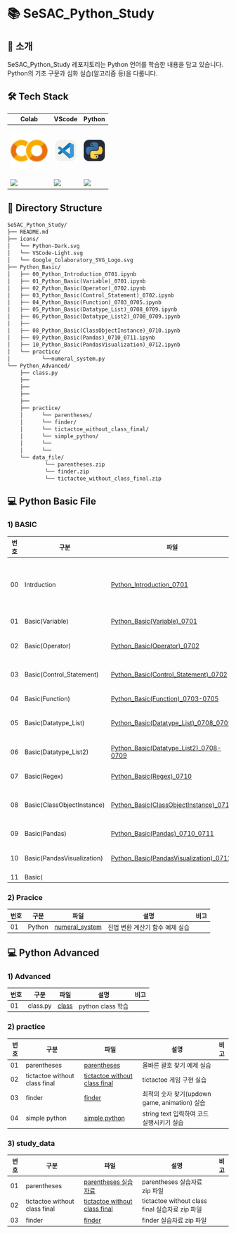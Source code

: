 # 📚 SeSAC_Python_Study

## 📖 소개

SeSAC_Python_Study 레포지토리는 Python 언어를 학습한 내용을 담고 있습니다.  
Python의 기초 구문과 심화 실습(알고리즘 등)을 다룹니다.

## 🛠️ Tech Stack

|<center>Colab</center>|<center>VScode</center>|<center>Python</center>|
|--|--|--|
|<p align="center"><img alt="Google Colab" src="icons\Google_Colaboratory_SVG_Logo.svg" width="85"></p>|<p align="center"><img alt="vscode" src="./icons/VSCode-Light.svg" width="48"></p>|<p align="center"><img alt="html" src="./icons/Python-Dark.svg" width="48"></p>| 
|<img src="https://img.shields.io/badge/google colab-F9AB00?style=for-the-badge&logo=googlecolab&logoColor=white">|<img src="https://img.shields.io/badge/visual studio code-007ACC?style=for-the-badge&logo=visualstudiocode&logoColor=white">|<img src="https://img.shields.io/badge/Python-3776AB?style=for-the-badge&logo=python&logoColor=white">|

## 📂 Directory Structure

```plaintext
SeSAC_Python_Study/
├── README.md 
├── icons/
│   └── Python-Dark.svg
│   └── VSCode-Light.svg
│   └── Google_Colaboratory_SVG_Logo.svg
├── Python_Basic/
│   ├── 00_Python_Introduction_0701.ipynb
│   ├── 01_Python_Basic(Variable)_0701.ipynb
│   ├── 02_Python_Basic(Operator)_0702.ipynb
│   ├── 03_Python_Basic(Control_Statement)_0702.ipynb
│   ├── 04_Python_Basic(Function)_0703_0705.ipynb
│   ├── 05_Python_Basic(Datatype_List)_0708_0709.ipynb
│   ├── 06_Python_Basic(Datatype_List2)_0708_0709.ipynb
│   ├── 
│   ├── 08_Python_Basic(ClassObjectInstance)_0710.ipynb
│   ├── 09_Python_Basic(Pandas)_0710_0711.ipynb
│   ├── 10_Python_Basic(PandasVisualization)_0712.ipynb
│   └── practice/
│          └──numeral_system.py
└── Python_Advanced/
    ├── class.py
    ├── 
    ├── 
    ├── 
    ├── 
    ├── practice/
    │      └── parentheses/
    │      └── finder/
    │      └── tictactoe_without_class_final/
    │      └── simple_python/
    │      └──     
    │      └──
    └── data_file/    
            └── parentheses.zip
            └── finder.zip
            └── tictactoe_without_class_final.zip
```

## 💻 Python Basic File

### 1) BASIC

|번호|구분|파일|설명|비고|
|--|--|--|--|--|
|00|Intrduction|[Python_Introduction_0701](./Python_Basic/00_Python_Introduction_0701.ipynb)|Markdown 학습<br>파일 생성방법 학습<br>파이썬오류 학습 ||
|01|Basic(Variable)|[Python_Basic(Variable)_0701](./Python_Basic/01_Python_Basic(Variable)_0701.ipynb)|파이썬 변수 기초 학습||
|02|Basic(Operator)|[Python_Basic(Operator)_0702](./Python_Basic/02_Python_Basic(Operator)_0702.ipynb)|파이썬 연산자 기초 학습||
|03|Basic(Control_Statement)|[Python_Basic(Control_Statement)_0702](./Python_Basic/03_Python_Basic(Control_Statement)_0702.ipynb)|파이썬 제어문 기초 학습||
|04|Basic(Function)|[Python_Basic(Function)_0703-0705](./Python_Basic/04_Python_Basic(Function)_0703_0705.ipynb)|파이썬 함수 기초 학습||
|05|Basic(Datatype_List)|[Python_Basic(Datatype_List)_0708_0709](./Python_Basic/05_Python_Basic(Datatype_List)_0708_0709.ipynb)|파이썬 자료형 기초 학습||
|06|Basic(Datatype_List2)|[Python_Basic(Datatype_List2)_0708-0709](./Python_Basic/06_Python_Basic(Datatype_List2)_0708_0709.ipynb)|파이썬 자료형 기초 학습||
|07|Basic(Regex)|[Python_Basic(Regex)_0710](./Python_Basic/07.Python_Basic(Regex)_0710.ipynb)|파이썬 정규표현식 학습||
|08|Basic(ClassObjectInstance)|[Python_Basic(ClassObjectInstance)_0710](./Python_Basic/08_Python_Basic(ClassObjectInstance)_0710.ipynb)|파이썬 클래스/객체/인스턴스 기초 학습||
|09|Basic(Pandas)|[Python_Basic(Pandas)_0710_0711](./Python_Basic/09_Python_Basic(Pandas)_0710_0711.ipynb)|판다스 기초 학습|Pandas|
|10|Basic(PandasVisualization)|[Python_Basic(PandasVisualization)_0712](./Python_Basic/10_Python_Basic(PandasVisualization)_0712.ipynb)|판다스 시각화 기초 학습|Matplotlib, Seaborn|
|11|Basic(||||

### 2) Pracice

|번호|구분|파일|설명|비고|
|--|--|--|--|--|
|01|Python|[numeral_system](./docs/practice/numeral_system.py)|진법 변환 계산기 함수 예제 실습||

## 💻 Python Advanced

### 1) Advanced

|번호|구분|파일|설명|비고|
|--|--|--|--|--|
|01|class.py|[class](./Python_Advanced/class.py)|python class 학습||

### 2) practice

|번호|구분|파일|설명|비고|
|--|--|--|--|--|
|01|parentheses|[parentheses](./Python_Advanced/practice/parentheses)|올바른 괄호 찾기 예제 실습||
|02|tictactoe without class final|[tictactoe without class final](./Python_Advanced/practice/tictactoe_without_class_final)|tictactoe 게임 구현 실습||
|03|finder|[finder](./Python_Advanced/practice/finder)|최적의 숫자 찾기(updown game, animation) 실습||
|04|simple python|[simple python](./Python_Advanced/practice/simple_python)|string text 입력하여 코드 실행시키기 실습||

### 3) study_data

|번호|구분|파일|설명|비고|
|--|--|--|--|--|
|01|parentheses|[parentheses 실습자료](./Python_Advanced/data_file/tictactoe_without_class_final.zip)|parentheses 실습자료 zip 파일||
|02|tictactoe without class final|[tictactoe without class final](./Python_Advanced/data_file/tictactoe_without_class_final.zip)|tictactoe without class final 실습자료 zip 파일||
|03|finder|[finder](./Python_Advanced/data_file/finder.zip)|finder 실습자료 zip 파일||
